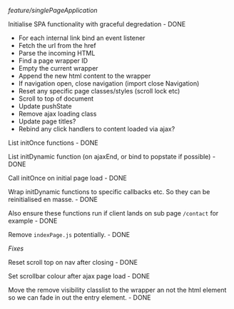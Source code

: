 _feature/singlePageApplication_

Initialise SPA functionality with graceful degredation - DONE

-   For each internal link bind an event listener
-   Fetch the url from the href
-   Parse the incoming HTML
-   Find a page wrapper ID
-   Empty the current wrapper
-   Append the new html content to the wrapper
-   If navigation open, close navigation (import close Navigation)
-   Reset any specific page classes/styles (scroll lock etc)
-   Scroll to top of document
-   Update pushState
-   Remove ajax loading class
-   Update page titles?
-   Rebind any click handlers to content loaded via ajax?

List initOnce functions - DONE

List initDynamic function (on ajaxEnd, or bind to popstate if possible) - DONE

Call initOnce on initial page load - DONE

Wrap initDynamic functions to specific callbacks etc. So they can be reinitialised en masse. - DONE

Also ensure these functions run if client lands on sub page `/contact` for example - DONE

Remove `indexPage.js` potentially. - DONE

_Fixes_

Reset scroll top on nav after closing - DONE

Set scrollbar colour after ajax page load - DONE

Move the remove visibility classlist to the wrapper an not the html element so we can fade in out the entry element. - DONE
